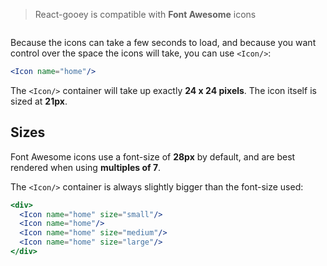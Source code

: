 > React-gooey is compatible with **Font Awesome** icons

```props
```

Because the icons can take a few seconds to load, and because you want control over the space the icons will take, you can use `<Icon/>`:

```jsx
<Icon name="home"/>
```

The `<Icon/>` container will take up exactly **24 x 24 pixels**. The icon itself is sized at **21px**.

## Sizes

Font Awesome icons use a font-size of **28px** by default, and are best rendered when using **multiples of 7**.

The `<Icon/>` container is always slightly bigger than the font-size used:
```jsx
<div>
  <Icon name="home" size="small"/>
  <Icon name="home"/>
  <Icon name="home" size="medium"/>
  <Icon name="home" size="large"/>
</div>
```
